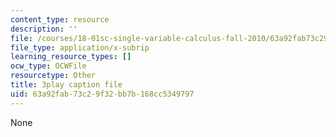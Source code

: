 ```yaml
---
content_type: resource
description: ''
file: /courses/18-01sc-single-variable-calculus-fall-2010/63a92fab73c29f32bb7b168cc5349797_CXKoCMVqM9s.srt
file_type: application/x-subrip
learning_resource_types: []
ocw_type: OCWFile
resourcetype: Other
title: 3play caption file
uid: 63a92fab-73c2-9f32-bb7b-168cc5349797
---
```

None

